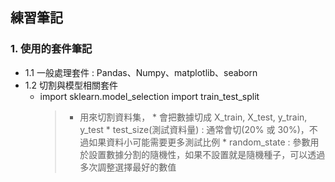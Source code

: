 ## 練習筆記
### 1. 使用的套件筆記
  * 1.1 一般處理套件 : Pandas、Numpy、matplotlib、seaborn
  * 1.2 切割與模型相關套件
     * import sklearn.model_selection import train_test_split
        > * 用來切割資料集，
            * 會把數據切成 X_train, X_test, y_train, y_test
            * test_size(測試資料量) : 通常會切(20% 或 30%)，不過如果資料小可能需要更多測試比例
            * random_state : 參數用於設置數據分割的隨機性，如果不設置就是隨機種子，可以透過多次調整選擇最好的數值
